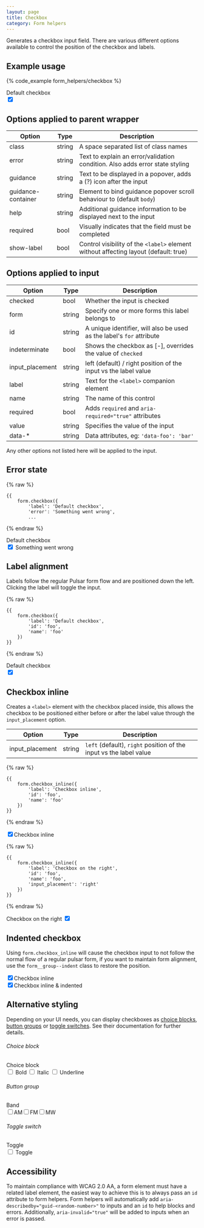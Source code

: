 ```yaml
---
layout: page
title: Checkbox
category: Form helpers
---
```


Generates a checkbox input field. There are various different options available to control the position of the checkbox and labels.

## Example usage

{% code_example form_helpers/checkbox %}

<div class="pulsar-example form">
    <div class="form__group form-checkbox">
        <label for="inputCheckboxLeft" class="control__label">Default checkbox</label>
        <div class="controls">
            <input id="inputCheckboxLeft" name="inputCheckboxLeft" checked="" type="checkbox" class="form__control checkbox">
        </div>
    </div>
</div>

## Options applied to parent wrapper

Option             | Type   | Description
------------------ | ------ | -------------------------------------------------------
class              | string | A space separated list of class names
error              | string | Text to explain an error/validation condition. Also adds error state styling
guidance           | string | Text to be displayed in a popover, adds a (?) icon after the input
guidance-container | string | Element to bind guidance popover scroll behaviour to (default `body`)
help               | string | Additional guidance information to be displayed next to the input
required           | bool | Visually indicates that the field must be completed
show-label | bool | Control visibility of the `<label>` element without affecting layout (default: true)

## Options applied to input

Option          | Type   | Description
--------------- | ------ | -------------------------------------------------------
checked         | bool | Whether the input is checked
form            | string | Specify one or more forms this label belongs to
id              | string | A unique identifier, will also be used as the label's `for` attribute
indeterminate   | bool | Shows the checkbox as [-], overrides the value of `checked`
input_placement | string | left (default) / right position of the input vs the label value
label           | string | Text for the `<label>` companion element
name            | string | The name of this control
required        | bool | Adds `required` and `aria-required="true"` attributes
value           | string | Specifies the value of the input
data-*          | string | Data attributes, eg: `'data-foo': 'bar'`

Any other options not listed here will be applied to the input.

## Error state

{% raw %}
```twig
{{
    form.checkbox({
        'label': 'Default checkbox',
        'error': 'Something went wrong',
        ...
```
{% endraw %}

<div class="pulsar-example form">
    <div class="form__group form-checkbox has-error">
        <label for="inputCheckboxLeft" class="control__label">Default checkbox</label>
        <div class="controls">
            <input id="inputCheckboxLeft" name="inputCheckboxLeft" checked="" type="checkbox" class="form__control checkbox" aria-invalid="true" aria-describedby="guid-12345678">
            <span class="help-block is-error" id="guid-12345678"><i class="icon-warning-sign"></i> Something went wrong</span>
        </div>
    </div>
</div>

## Label alignment

Labels follow the regular Pulsar form flow and are positioned down the left. Clicking the label will toggle the input.

{% raw %}
```twig
{{
    form.checkbox({
        'label': 'Default checkbox',
        'id': 'foo',
        'name': 'foo'
    })
}}
```
{% endraw %}

<div class="pulsar-example form">
    <div class="form__group form-checkbox">
        <label for="inputCheckboxLeft" class="control__label">Default checkbox</label>
        <div class="controls">
            <input id="inputCheckboxLeft" name="inputCheckboxLeft" checked="" type="checkbox" class="form__control checkbox">
        </div>
    </div>
</div>

## Checkbox inline

Creates a `<label>` element with the checkbox placed inside, this allows the checkbox to be positioned either before or after the label value through the `input_placement` option.

Option          | Type   | Description
--------------- | ------ | -----------------------------------------------------
input_placement | string | `left` (default), `right` position of the input vs the label value

{% raw %}
```twig
{{
    form.checkbox_inline({
        'label': 'Checkbox inline',
        'id': 'foo',
        'name': 'foo'
    })
}}
```
{% endraw %}

<div class="pulsar-example form">
    <div class="form__group form-checkbox-inline">
        <div class="controls">
            <label for="inputCheckboxRight" class="control__label">
                <input id="inputCheckboxRight" name="inputCheckboxInline" checked="" type="checkbox" class="form__control checkbox">Checkbox inline
            </label>
        </div>
    </div>
</div>

{% raw %}
```twig
{{
    form.checkbox_inline({
        'label': 'Checkbox on the right',
        'id': 'foo',
        'name': 'foo',
        'input_placement': 'right'
    })
}}
```
{% endraw %}

<div class="pulsar-example form">
    <div class="form__group form-checkbox-inline">
        <div class="controls">
            <label for="inputCheckboxRight" class="control__label">Checkbox on the right <input id="inputCheckboxRight" name="inputCheckboxInline" checked="" type="checkbox" class="form__control checkbox"></label>
        </div>
    </div>
</div>

## Indented checkbox

Using `form.checkbox_inline` will cause the checkbox input to not follow the normal flow of a regular pulsar form, if you want to maintain form alignment, use the `form__group--indent` class to restore the position.

<div class="pulsar-example form">
    <div class="form__group form-checkbox-inline">
        <div class="controls">
            <label for="inputCheckboxRight" class="control__label">
                <input id="inputCheckboxRight" name="inputCheckboxInline" checked="" type="checkbox" class="form__control checkbox">Checkbox inline</label>
        </div>
    </div>
    <div class="form__group form-checkbox-inline form__group--indent">
        <div class="controls">
            <label for="inputCheckboxIndented" class="control__label">
                <input id="inputCheckboxIndented" name="inputCheckboxInline" checked="" type="checkbox" class="form__control checkbox">Checkbox inline &amp; indented</label>
        </div>
    </div>
</div>

## Alternative styling

Depending on your UI needs, you can display checkboxes as [choice blocks](/choice.md), [button groups](/form-button_group.md) or [toggle switches](/toggle_switch.md). See their documentation for further details.

###### Choice block

<div class="pulsar-example form">
    <div class="form__group form-choice choice--block">
        <label class="control__label">Choice block</label>
        <div class="controls">
            <label class="control__label">
                <input value="bold" name="foo" type="checkbox" class="form__control checkbox"><i class="icon-bold"></i> Bold
            </label>
            <label class="control__label">
                <input value="italic" name="foo" type="checkbox" class="form__control checkbox"><i class="icon-italic"></i> Italic
            </label>
            <label class="control__label">
                <input value="underline" name="foo" type="checkbox" class="form__control checkbox"><i class="icon-underline"></i> Underline
            </label>
        </div>
    </div>
</div>

###### Button group

<div class="pulsar-example form">
    <div class="form__group form__button-group">
        <label class="control__label">Band</label>
        <div class="controls btn__group">
            <input id="am" name="bands" type="checkbox" class="form__control checkbox"><label for="am" class="control__label">AM</label><!--
            --><input id="fm" name="bands" type="checkbox" class="form__control checkbox"><label for="fm" class="control__label">FM</label><!--
            --><input id="mw" name="bands" type="checkbox" class="form__control checkbox"><label for="mw" class="control__label">MW</label>
        </div>
    </div>
</div>

###### Toggle switch

<div class="pulsar-example form">
    <div class="form__group">
        <label for="toggletest" class="control__label">Toggle</label>
        <div class="controls">
            <input label="Toggle" id="toggletest" type="checkbox" class="form__control toggle-switch">
            <label for="toggletest" class="control__label toggle-switch-label"><span class="hide">Toggle</span></label>
        </div>
    </div>
</div>

## Accessibility

To maintain compliance with WCAG 2.0 AA, a form element must have a related label element, the easiest way to achieve this is to always pass an `id` attribute to form helpers. Form helpers will automatically add `aria-describedby="guid-<random-number>"` to inputs and an `id` to help blocks and errors. Additionally, `aria-invalid="true"` will be added to inputs when an error is passed.
